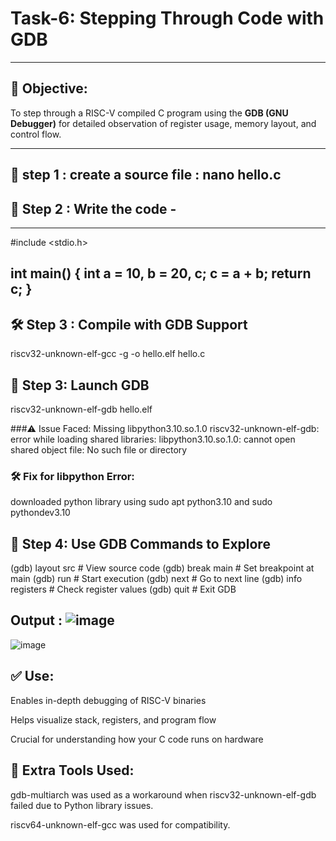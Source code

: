# Task-6: Stepping Through Code with GDB

---

## 🎯 Objective:
To step through a RISC-V compiled C program using the **GDB (GNU Debugger)** for detailed observation of register usage, memory layout, and control flow.

---

## 📁 step 1 : create a source file : nano hello.c 

## 📁 Step 2 : Write the code -
---
#include <stdio.h>

int main() {
    int a = 10, b = 20, c;
    c = a + b;
    return c;
}
---

##  🛠️ Step 3 : Compile with GDB Support 
riscv32-unknown-elf-gcc -g -o hello.elf hello.c

## 🧪 Step 3: Launch GDB
riscv32-unknown-elf-gdb hello.elf

###⚠️ Issue Faced: Missing libpython3.10.so.1.0
riscv32-unknown-elf-gdb: error while loading shared libraries: libpython3.10.so.1.0: cannot open shared object file: No such file or directory

### 🛠️ Fix for libpython Error: 
downloaded python library using sudo apt python3.10 and sudo pythondev3.10 

## 🧭 Step 4: Use GDB Commands to Explore

(gdb) layout src       # View source code
(gdb) break main       # Set breakpoint at main
(gdb) run              # Start execution
(gdb) next             # Go to next line
(gdb) info registers   # Check register values
(gdb) quit             # Exit GDB



## Output : ![image](https://github.com/user-attachments/assets/dcecd229-e7c5-4d49-aeba-9dd0a375f264)

 ![image](https://github.com/user-attachments/assets/d975c10f-1b5f-43a6-96c3-736d213c2b9f)

 ## ✅ Use:
Enables in-depth debugging of RISC-V binaries

Helps visualize stack, registers, and program flow

Crucial for understanding how your C code runs on hardware

## 🧩 Extra Tools Used:
gdb-multiarch was used as a workaround when riscv32-unknown-elf-gdb failed due to Python library issues.

riscv64-unknown-elf-gcc was used for compatibility.
            

